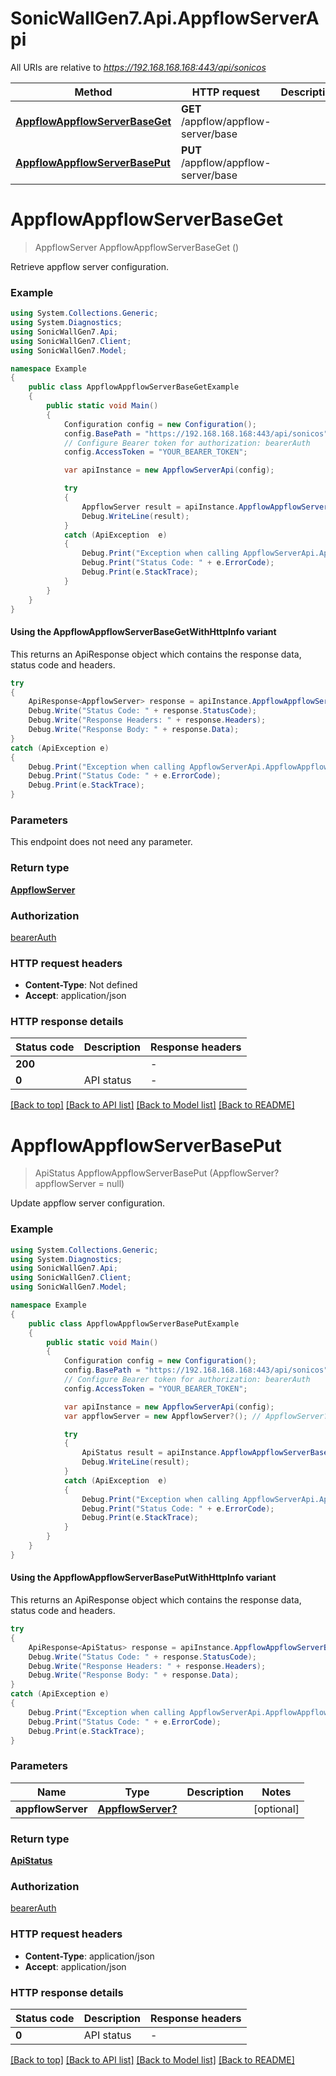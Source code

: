 # SonicWallGen7.Api.AppflowServerApi

All URIs are relative to *https://192.168.168.168:443/api/sonicos*

| Method | HTTP request | Description |
|--------|--------------|-------------|
| [**AppflowAppflowServerBaseGet**](AppflowServerApi.md#appflowappflowserverbaseget) | **GET** /appflow/appflow-server/base |  |
| [**AppflowAppflowServerBasePut**](AppflowServerApi.md#appflowappflowserverbaseput) | **PUT** /appflow/appflow-server/base |  |

<a id="appflowappflowserverbaseget"></a>
# **AppflowAppflowServerBaseGet**
> AppflowServer AppflowAppflowServerBaseGet ()



Retrieve appflow server configuration.

### Example
```csharp
using System.Collections.Generic;
using System.Diagnostics;
using SonicWallGen7.Api;
using SonicWallGen7.Client;
using SonicWallGen7.Model;

namespace Example
{
    public class AppflowAppflowServerBaseGetExample
    {
        public static void Main()
        {
            Configuration config = new Configuration();
            config.BasePath = "https://192.168.168.168:443/api/sonicos";
            // Configure Bearer token for authorization: bearerAuth
            config.AccessToken = "YOUR_BEARER_TOKEN";

            var apiInstance = new AppflowServerApi(config);

            try
            {
                AppflowServer result = apiInstance.AppflowAppflowServerBaseGet();
                Debug.WriteLine(result);
            }
            catch (ApiException  e)
            {
                Debug.Print("Exception when calling AppflowServerApi.AppflowAppflowServerBaseGet: " + e.Message);
                Debug.Print("Status Code: " + e.ErrorCode);
                Debug.Print(e.StackTrace);
            }
        }
    }
}
```

#### Using the AppflowAppflowServerBaseGetWithHttpInfo variant
This returns an ApiResponse object which contains the response data, status code and headers.

```csharp
try
{
    ApiResponse<AppflowServer> response = apiInstance.AppflowAppflowServerBaseGetWithHttpInfo();
    Debug.Write("Status Code: " + response.StatusCode);
    Debug.Write("Response Headers: " + response.Headers);
    Debug.Write("Response Body: " + response.Data);
}
catch (ApiException e)
{
    Debug.Print("Exception when calling AppflowServerApi.AppflowAppflowServerBaseGetWithHttpInfo: " + e.Message);
    Debug.Print("Status Code: " + e.ErrorCode);
    Debug.Print(e.StackTrace);
}
```

### Parameters
This endpoint does not need any parameter.
### Return type

[**AppflowServer**](AppflowServer.md)

### Authorization

[bearerAuth](../README.md#bearerAuth)

### HTTP request headers

 - **Content-Type**: Not defined
 - **Accept**: application/json


### HTTP response details
| Status code | Description | Response headers |
|-------------|-------------|------------------|
| **200** |  |  -  |
| **0** | API status |  -  |

[[Back to top]](#) [[Back to API list]](../README.md#documentation-for-api-endpoints) [[Back to Model list]](../README.md#documentation-for-models) [[Back to README]](../README.md)

<a id="appflowappflowserverbaseput"></a>
# **AppflowAppflowServerBasePut**
> ApiStatus AppflowAppflowServerBasePut (AppflowServer? appflowServer = null)



Update appflow server configuration.

### Example
```csharp
using System.Collections.Generic;
using System.Diagnostics;
using SonicWallGen7.Api;
using SonicWallGen7.Client;
using SonicWallGen7.Model;

namespace Example
{
    public class AppflowAppflowServerBasePutExample
    {
        public static void Main()
        {
            Configuration config = new Configuration();
            config.BasePath = "https://192.168.168.168:443/api/sonicos";
            // Configure Bearer token for authorization: bearerAuth
            config.AccessToken = "YOUR_BEARER_TOKEN";

            var apiInstance = new AppflowServerApi(config);
            var appflowServer = new AppflowServer?(); // AppflowServer? |  (optional) 

            try
            {
                ApiStatus result = apiInstance.AppflowAppflowServerBasePut(appflowServer);
                Debug.WriteLine(result);
            }
            catch (ApiException  e)
            {
                Debug.Print("Exception when calling AppflowServerApi.AppflowAppflowServerBasePut: " + e.Message);
                Debug.Print("Status Code: " + e.ErrorCode);
                Debug.Print(e.StackTrace);
            }
        }
    }
}
```

#### Using the AppflowAppflowServerBasePutWithHttpInfo variant
This returns an ApiResponse object which contains the response data, status code and headers.

```csharp
try
{
    ApiResponse<ApiStatus> response = apiInstance.AppflowAppflowServerBasePutWithHttpInfo(appflowServer);
    Debug.Write("Status Code: " + response.StatusCode);
    Debug.Write("Response Headers: " + response.Headers);
    Debug.Write("Response Body: " + response.Data);
}
catch (ApiException e)
{
    Debug.Print("Exception when calling AppflowServerApi.AppflowAppflowServerBasePutWithHttpInfo: " + e.Message);
    Debug.Print("Status Code: " + e.ErrorCode);
    Debug.Print(e.StackTrace);
}
```

### Parameters

| Name | Type | Description | Notes |
|------|------|-------------|-------|
| **appflowServer** | [**AppflowServer?**](AppflowServer?.md) |  | [optional]  |

### Return type

[**ApiStatus**](ApiStatus.md)

### Authorization

[bearerAuth](../README.md#bearerAuth)

### HTTP request headers

 - **Content-Type**: application/json
 - **Accept**: application/json


### HTTP response details
| Status code | Description | Response headers |
|-------------|-------------|------------------|
| **0** | API status |  -  |

[[Back to top]](#) [[Back to API list]](../README.md#documentation-for-api-endpoints) [[Back to Model list]](../README.md#documentation-for-models) [[Back to README]](../README.md)

